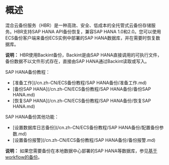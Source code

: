 # 概述

混合云备份服务（HBR）是一种高效、安全、低成本的全托管式云备份存储服务。HBR支持SAP HANA API备份恢复，兼容SAP HANA 1.0和2.0。您可以使用ECS备份客户端来备份ECS实例中部署的SAP HANA数据库，并在需要时恢复数据库。

**说明：** HBR使用Backint备份，Backint是由SAP HANA直接调用的可执行文件，备份数据不以文件形式存在，直接由SAP HANA通过Backint读取或写入。

SAP HANA备份教程：

-   [准备工作](/cn.zh-CN/ECS备份教程/SAP HANA备份/准备工作.md)
-   [备份SAP HANA](/cn.zh-CN/ECS备份教程/SAP HANA备份/备份SAP HANA.md)
-   [恢复SAP HANA](/cn.zh-CN/ECS备份教程/SAP HANA备份/恢复SAP HANA.md)

SAP HANA备份其他功能：

-   [设置数据库日志备份](/cn.zh-CN/ECS备份教程/SAP HANA备份/配置备份参数.md)
-   [设置备份报警](/cn.zh-CN/ECS备份教程/SAP HANA备份/备份报警.md)

**说明：** 如果您需要备份在本地数据中心部署的SAP HANA等数据库，参见[基于workflow的备份](/cn.zh-CN/本地服务器备份教程/基于workflow的备份/概述.md)。

